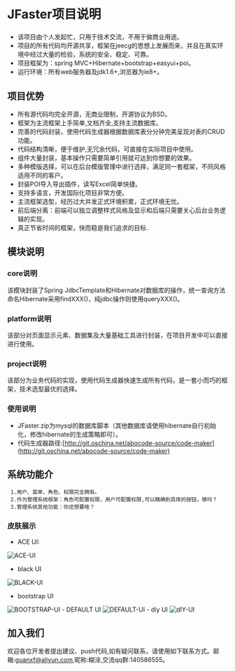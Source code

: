 # JFaster项目说明

### 
- 该项目由个人发起忙，只用于技术交流，不用于做商业用途。
- 项目的所有代码均开源共享，框架在jeecg的思想上发展而来，并且在真实环境中经过大量的检验，系统的安全、稳定、可靠。
- 项目框架为：spring MVC+Hibernate+bootstrap+easyui+poi。
- 运行环境：所有web服务器及jdk1.6+,浏览器为ie8+。

## 项目优势

- 所有源代码均完全开源，无商业限制，开源协议为BSD。
-  框架为主流框架上手简单,文档齐全,支持主流数据库。
- 完善的代码封装，使用代码生成器根据数据库表分分钟完美呈现对表的CRUD功能。
- 代码结构清晰，便于维护,无冗余代码，可直接在实际项目中使用。
- 组件大量封装，基本操作只需要简单引用就可达到你想要的效果。
- 多种模版选择，可以在后台模版管理中进行选择，满足同一套框架，不同风格适用不同的客户。
- 封装POI导入导出插件，读写Excel简单快捷。
- 支持多语言，开发国际化项目非常方便。
- 主流框架选型，经历过大并发正式环境积累，正式环境无忧。
- 前后端分离：前端可以独立调整样式风格及显示和后端只需要关心后台业务逻辑的实现。
- 真正节省时间的框架，快而稳是我们追求的目标.


## 模块说明

### core说明

 该模块封装了Spring JdbcTemplate和Hibernate对数据库的操作，统一查询方法命名Hibernate采用findXXX()，纯jdbc操作则使用queryXXX()。

### platform说明

该部分对页面显示元素、数据集及大量基础工具进行封装，在项目开发中可以直接进行使用。

### project说明

该部分为业务代码的实现，使用代码生成器快速生成所有代码，是一套小而巧的框架，技术选型最优的选择。

### 使用说明

 - JFaster.zip为mysql的数据库脚本（其他数据库请使用hibernate自行初始化，修改hibernate的生成策略即可）。
 - 代码生成器路径:[http://git.oschina.net/abocode-source/code-maker](http://git.oschina.net/abocode-source/code-maker)

## 系统功能介

     1.用户、菜单、角色、权限完全拥有。
     2.作为管理系统框架：角色可配置权限，用户可配置权限,可以精确到具体的按钮，够吗？
     3.管理系统其他功能：你还想要啥？

### 皮肤展示
- ACE UI:
 <img alt="ACE-UI" src="https://gitee.com/uploads/images/2018/0418/003928_2f87f596_78155.png">

- black UI
 <img alt="BLACK-UI" src="https://gitee.com/uploads/images/2018/0418/004331_21951b87_78155.png">

- bootstrap UI
 <img alt="BOOTSTRAP-UI" src="https://gitee.com/uploads/images/2018/0418/004432_6f865d82_78155.png">
- DEFAULT UI
 <img alt="DEFAULT-UI" src="https://gitee.com/uploads/images/2018/0418/004503_142347aa_78155.png">
- diy UI
 <img alt="dIY-UI" src="https://gitee.com/uploads/images/2018/0418/004548_8da42ab5_78155.png">


## 加入我们

   欢迎各位开发者提出建议、push代码,如有疑问联系，请使用如下联系方式。邮箱:guanxf@aliyun.com,昵称:糊涂,交流qq群:140586555。